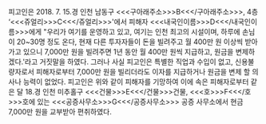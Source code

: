 피고인은 2018. 7. 15.경 인천 남동구 <<<구아래주소>>>B<<</구아래주소>>>, 4층 ‘<<<쥬얼리>>>C<<</쥬얼리>>>'에서 피해자 <<<내국인이름>>>D<<</내국인이름>>>에게 "우리가 여기를 운영하고 있고, 여기는 인천 최고의 시설이며, 하루에 손님이 20~30명 정도 온다, 현재 다른 투자자들이 돈을 빌려주고 월 400만 원 이상씩 받아가고 있으니 7,000만 원을 빌려주면 1년 동안 월 400만 원씩 지급하고, 원금을 변제하겠다.'라고 거짓말을 하였다.
그러나 사실 피고인은 특별한 직업과 수입이 없고, 신용불량자로서 피해자로부터 7,000만 원을 빌리더라도 이자를 지급하거나 원금을 변제 할 의사나 능력이 없었다.
피고인은 위와 같이 피해자를 기망하여 이에 속은 피해자로부터 같은 달 18.경 인천 미추홀구 <<<건물>>>E<<</건물>>>건물, <<<호>>>F<<</호>>>호에 있는 <<<공증사무소>>>G<<</공증사무소>>> 공증 사무소에서 현금 7,000만 원을 교부받아 편취하였다.